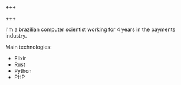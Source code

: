 +++

+++

I'm a brazilian computer scientist working for 4 years in the payments industry.

Main technologies:

 - Elixir
 - Rust
 - Python
 - PHP
 